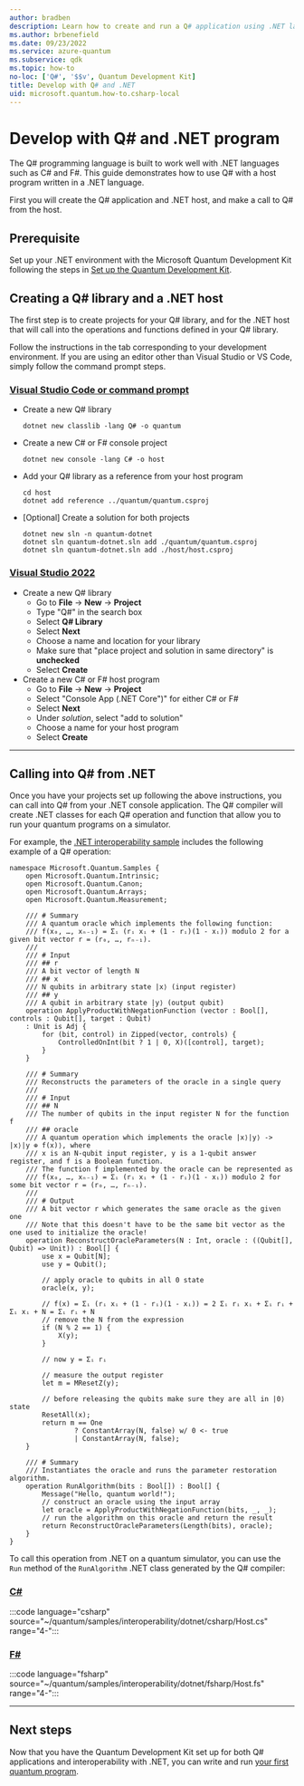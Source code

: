 ```yaml
---
author: bradben
description: Learn how to create and run a Q# application using .NET languages on a local quantum simulator. Q# is built to work well with .NET languages such as C# and F#.
ms.author: brbenefield
ms.date: 09/23/2022
ms.service: azure-quantum
ms.subservice: qdk
ms.topic: how-to
no-loc: ['Q#', '$$v', Quantum Development Kit]
title: Develop with Q# and .NET
uid: microsoft.quantum.how-to.csharp-local
---
```


# Develop with Q# and .NET program

The Q# programming language is built to work well with .NET languages such as C# and F#. This guide demonstrates how to use Q# with a host program written in a .NET language.

First you will create the Q# application and .NET host, and make a call to Q# from the host.

## Prerequisite

Set up your .NET environment with the Microsoft Quantum Development Kit following the steps in [Set up the Quantum Development Kit](xref:microsoft.quantum.install-qdk.overview).

## Creating a Q# library and a .NET host

The first step is to create projects for your Q# library, and for the .NET host that will call into the operations and functions defined in your Q# library.

Follow the instructions in the tab corresponding to your development environment.
If you are using an editor other than Visual Studio or VS Code, simply follow the command prompt steps.

### [Visual Studio Code or command prompt](#tab/tabid-cmdline)

- Create a new Q# library

  ```dotnetcli
  dotnet new classlib -lang Q# -o quantum
  ```

- Create a new C# or F# console project

  ```dotnetcli
  dotnet new console -lang C# -o host  
  ```

- Add your Q# library as a reference from your host program

  ```dotnetcli
  cd host
  dotnet add reference ../quantum/quantum.csproj
  ```

- [Optional] Create a solution for both projects

  ```dotnetcli
  dotnet new sln -n quantum-dotnet
  dotnet sln quantum-dotnet.sln add ./quantum/quantum.csproj
  dotnet sln quantum-dotnet.sln add ./host/host.csproj
  ```

### [Visual Studio 2022](#tab/tabid-vs2022)

- Create a new Q# library
  - Go to **File** -> **New** -> **Project**
  - Type "Q#" in the search box
  - Select **Q# Library**
  - Select **Next**
  - Choose a name and location for your library
  - Make sure that "place project and solution in same directory" is **unchecked**
  - Select **Create**
- Create a new C# or F# host program
  - Go to **File** → **New** → **Project**
  - Select "Console App (.NET Core")" for either C# or F#
  - Select **Next**
  - Under *solution*, select "add to solution"
  - Choose a name for your host program
  - Select **Create**

***

## Calling into Q# from .NET

Once you have your projects set up following the above instructions, you can call into Q# from your .NET console application.
The Q# compiler will create .NET classes for each Q# operation and function that allow you to run your quantum programs on a simulator.

For example, the [.NET interoperability sample](https://github.com/microsoft/Quantum/tree/main/samples/interoperability/dotnet) includes the following example of a Q# operation:

```qsharp
namespace Microsoft.Quantum.Samples {
    open Microsoft.Quantum.Intrinsic;
    open Microsoft.Quantum.Canon;
    open Microsoft.Quantum.Arrays;
    open Microsoft.Quantum.Measurement;

    /// # Summary
    /// A quantum oracle which implements the following function:
    /// f(x₀, …, xₙ₋₁) = Σᵢ (rᵢ xᵢ + (1 - rᵢ)(1 - xᵢ)) modulo 2 for a given bit vector r = (r₀, …, rₙ₋₁).
    ///
    /// # Input
    /// ## r
    /// A bit vector of length N
    /// ## x
    /// N qubits in arbitrary state |x⟩ (input register)
    /// ## y
    /// A qubit in arbitrary state |y⟩ (output qubit)
    operation ApplyProductWithNegationFunction (vector : Bool[], controls : Qubit[], target : Qubit)
    : Unit is Adj {
        for (bit, control) in Zipped(vector, controls) {
            ControlledOnInt(bit ? 1 | 0, X)([control], target);
        }
    }

    /// # Summary
    /// Reconstructs the parameters of the oracle in a single query
    ///
    /// # Input
    /// ## N
    /// The number of qubits in the input register N for the function f
    /// ## oracle
    /// A quantum operation which implements the oracle |x⟩|y⟩ -> |x⟩|y ⊕ f(x)⟩, where
    /// x is an N-qubit input register, y is a 1-qubit answer register, and f is a Boolean function.
    /// The function f implemented by the oracle can be represented as
    /// f(x₀, …, xₙ₋₁) = Σᵢ (rᵢ xᵢ + (1 - rᵢ)(1 - xᵢ)) modulo 2 for some bit vector r = (r₀, …, rₙ₋₁).
    ///
    /// # Output
    /// A bit vector r which generates the same oracle as the given one
    /// Note that this doesn't have to be the same bit vector as the one used to initialize the oracle!
    operation ReconstructOracleParameters(N : Int, oracle : ((Qubit[], Qubit) => Unit)) : Bool[] {
        use x = Qubit[N];
        use y = Qubit();

        // apply oracle to qubits in all 0 state
        oracle(x, y);

        // f(x) = Σᵢ (rᵢ xᵢ + (1 - rᵢ)(1 - xᵢ)) = 2 Σᵢ rᵢ xᵢ + Σᵢ rᵢ + Σᵢ xᵢ + N = Σᵢ rᵢ + N
        // remove the N from the expression
        if (N % 2 == 1) {
            X(y);
        }

        // now y = Σᵢ rᵢ

        // measure the output register
        let m = MResetZ(y);

        // before releasing the qubits make sure they are all in |0⟩ state
        ResetAll(x);
        return m == One
                ? ConstantArray(N, false) w/ 0 <- true
                | ConstantArray(N, false);
    }

    /// # Summary
    /// Instantiates the oracle and runs the parameter restoration algorithm.
    operation RunAlgorithm(bits : Bool[]) : Bool[] {
        Message("Hello, quantum world!");
        // construct an oracle using the input array
        let oracle = ApplyProductWithNegationFunction(bits, _, _);
        // run the algorithm on this oracle and return the result
        return ReconstructOracleParameters(Length(bits), oracle);
    }
}
```

To call this operation from .NET on a quantum simulator, you can use the `Run` method of the `RunAlgorithm` .NET class generated by the Q# compiler:

### [C#](#tab/tabid-csharp)

:::code language="csharp" source="~/quantum/samples/interoperability/dotnet/csharp/Host.cs" range="4-":::

### [F#](#tab/tabid-fsharp)

:::code language="fsharp" source="~/quantum/samples/interoperability/dotnet/fsharp/Host.fs" range="4-":::

***

## Next steps

Now that you have the Quantum Development Kit set up for both Q# applications and interoperability with .NET, you can write and run [your first quantum program](xref:microsoft.quantum.tutorial-qdk.random-number).